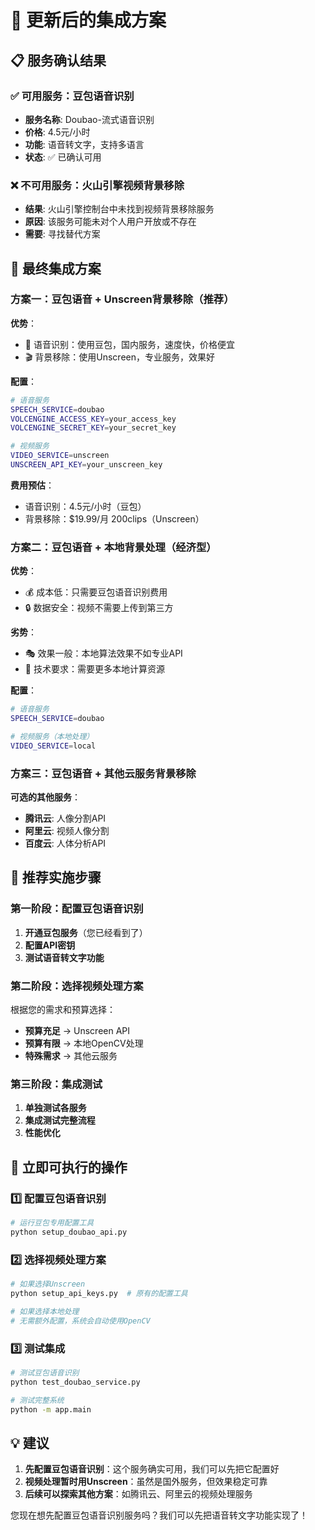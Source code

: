 # 🔄 更新后的集成方案

## 📋 服务确认结果

### ✅ 可用服务：豆包语音识别
- **服务名称**: Doubao-流式语音识别
- **价格**: 4.5元/小时
- **功能**: 语音转文字，支持多语言
- **状态**: ✅ 已确认可用

### ❌ 不可用服务：火山引擎视频背景移除
- **结果**: 火山引擎控制台中未找到视频背景移除服务
- **原因**: 该服务可能未对个人用户开放或不存在
- **需要**: 寻找替代方案

## 🚀 最终集成方案

### 方案一：豆包语音 + Unscreen背景移除（推荐）

**优势**：
- 🎤 语音识别：使用豆包，国内服务，速度快，价格便宜
- 🎬 背景移除：使用Unscreen，专业服务，效果好

**配置**：
```bash
# 语音服务
SPEECH_SERVICE=doubao
VOLCENGINE_ACCESS_KEY=your_access_key
VOLCENGINE_SECRET_KEY=your_secret_key

# 视频服务  
VIDEO_SERVICE=unscreen
UNSCREEN_API_KEY=your_unscreen_key
```

**费用预估**：
- 语音识别：4.5元/小时（豆包）
- 背景移除：$19.99/月 200clips（Unscreen）

### 方案二：豆包语音 + 本地背景处理（经济型）

**优势**：
- 💰 成本低：只需要豆包语音识别费用
- 🔒 数据安全：视频不需要上传到第三方

**劣势**：
- 🎭 效果一般：本地算法效果不如专业API
- 🔧 技术要求：需要更多本地计算资源

**配置**：
```bash
# 语音服务
SPEECH_SERVICE=doubao

# 视频服务（本地处理）
VIDEO_SERVICE=local
```

### 方案三：豆包语音 + 其他云服务背景移除

**可选的其他服务**：
- **腾讯云**: 人像分割API
- **阿里云**: 视频人像分割
- **百度云**: 人体分析API

## 🎯 推荐实施步骤

### 第一阶段：配置豆包语音识别
1. **开通豆包服务**（您已经看到了）
2. **配置API密钥**
3. **测试语音转文字功能**

### 第二阶段：选择视频处理方案
根据您的需求和预算选择：
- **预算充足** → Unscreen API
- **预算有限** → 本地OpenCV处理
- **特殊需求** → 其他云服务

### 第三阶段：集成测试
1. **单独测试各服务**
2. **集成测试完整流程**
3. **性能优化**

## 🔧 立即可执行的操作

### 1️⃣ 配置豆包语音识别
```bash
# 运行豆包专用配置工具
python setup_doubao_api.py
```

### 2️⃣ 选择视频处理方案
```bash
# 如果选择Unscreen
python setup_api_keys.py  # 原有的配置工具

# 如果选择本地处理
# 无需额外配置，系统会自动使用OpenCV
```

### 3️⃣ 测试集成
```bash
# 测试豆包语音识别
python test_doubao_service.py

# 测试完整系统
python -m app.main
```

## 💡 建议

1. **先配置豆包语音识别**：这个服务确实可用，我们可以先把它配置好
2. **视频处理暂时用Unscreen**：虽然是国外服务，但效果稳定可靠
3. **后续可以探索其他方案**：如腾讯云、阿里云的视频处理服务

您现在想先配置豆包语音识别服务吗？我们可以先把语音转文字功能实现了！
